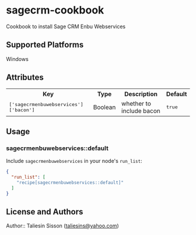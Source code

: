 # sagecrm-cookbook

Cookbook to install Sage CRM Enbu Webservices

## Supported Platforms

Windows

## Attributes

<table>
  <tr>
    <th>Key</th>
    <th>Type</th>
    <th>Description</th>
    <th>Default</th>
  </tr>
  <tr>
    <td><tt>['sagecrmenbuwebservices']['bacon']</tt></td>
    <td>Boolean</td>
    <td>whether to include bacon</td>
    <td><tt>true</tt></td>
  </tr>
</table>

## Usage

### sagecrmenbuwebservices::default

Include `sagecrmenbuwebservices` in your node's `run_list`:

```json
{
  "run_list": [
    "recipe[sagecrmenbuwebservices::default]"
  ]
}
```

## License and Authors

Author:: Taliesin Sisson (<taliesins@yahoo.com>)
